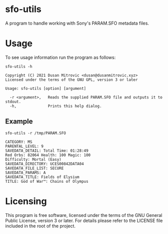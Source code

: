 # sfo-utils

A program to handle working with Sony's PARAM.SFO metadata files.

# Usage

To see usage information run the program as follows:

```shell
sfo-utils -h
```

```
Copyright (C) 2021 Dusan Mitrovic <dusan@dusanmitrovic.xyz>
Licensed under the terms of the GNU GPL, version 3 or later

Usage: sfo-utils [option] [argument]

  -r <argument>,   Reads the supplied PARAM.SFO file and outputs it to stdout.
  -h,              Prints this help dialog.
```

## Example

```shell
sfo-utils -r /tmp/PARAM.SFO
```

```
CATEGORY: MS
PARENTAL_LEVEL: 9
SAVEDATA_DETAIL: Total Time: 01:28:49
Red Orbs: 82064 Health: 100 Magic: 100
Difficulty: Mortal (Easy)
SAVEDATA_DIRECTORY: UCES00842DATA04
SAVEDATA_FILE_LIST: SECURE
SAVEDATA_PARAMS: A
SAVEDATA_TITLE: Fields of Elysium
TITLE: God of War™: Chains of Olympus
```

# Licensing

This program is free software, licensed under the terms of the GNU General Public License, version 3 or later.
For details please refer to the LICENSE file included in the root of the project.
